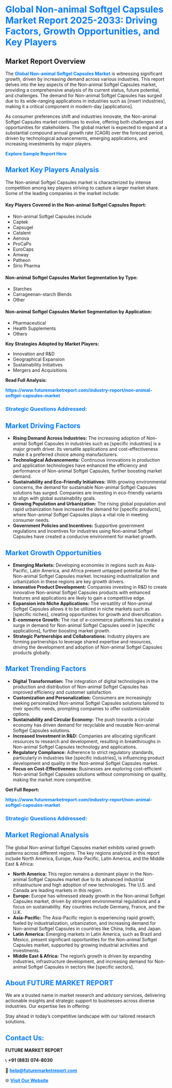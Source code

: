 <h1 style="color: #007BFF;">Global Non-animal Softgel Capsules Market Report 2025-2033: Driving Factors, Growth Opportunities, and Key Players</h1>

<section id="overview">
<h2>Market Report Overview</h2>
<p>The <a href="https://www.futuremarketreport.com/industry-report/non-animal-softgel-capsules-market" style="color: #007BFF; text-decoration: none;"><strong>Global Non-animal Softgel Capsules Market</strong></a> is witnessing significant growth, driven by increasing demand across various industries. This report delves into the key aspects of the Non-animal Softgel Capsules market, providing a comprehensive analysis of its current status, future potential, and challenges. The demand for Non-animal Softgel Capsules has surged due to its wide-ranging applications in industries such as [insert industries], making it a critical component in modern-day [applications].</p>
<p>As consumer preferences shift and industries innovate, the Non-animal Softgel Capsules market continues to evolve, offering both challenges and opportunities for stakeholders. The global market is expected to expand at a substantial compound annual growth rate (CAGR) over the forecast period, driven by technological advancements, emerging applications, and increasing investments by major players.</p>
</section>

<section id="overview">
<p><a href="https://www.futuremarketreport.com/request-sample/reportId=98811" style="color: #007BFF; text-decoration: none;"><strong>Explore Sample Report Here</strong></a></p>
</section>

<section id="key-players">
<h2 style="color: #007BFF;">Market Key Players Analysis</h2>
<p>The Non-animal Softgel Capsules market is characterized by intense competition among key players striving to capture a larger market share. Some of the leading companies in the market include:</p>
<h4>Key Players Covered in the Non-animal Softgel Capsules Report:</h4>
<ul><li>Non-animal Softgel Capsules include</li><li>Captek</li><li>Capsugel</li><li>Catalent</li><li>Aenova</li><li>ProCaPs</li><li>EuroCaps</li><li>Amway</li><li>Patheon</li><li>Sirio Pharma</li></ul>
<h4>Non-animal Softgel Capsules Market Segmentation by Type:</h4>
<ul><li>Starches</li><li>Carrageenan-starch Blends</li><li>Other</li></ul>

<h4>Non-animal Softgel Capsules Market Segmentation by Application:</h4>
<ul><li>Pharmaceutical</li><li>Health Supplements</li><li>Others</li></ul>
<p><strong>Key Strategies Adopted by Market Players:</strong></p>
<ul>
<li>Innovation and R&D</li>
<li>Geographical Expansion</li>
<li>Sustainability Initiatives</li>
<li>Mergers and Acquisitions</li>
</ul>
</section>

<section>
<p><strong>Read Full Analysis: </strong></p><a href="https://www.futuremarketreport.com/industry-report/non-animal-softgel-capsules-market" style="color: #007BFF; text-decoration: none;"><strong>https://www.futuremarketreport.com/industry-report/non-animal-softgel-capsules-market</strong></a>
<h3 style="color: #007BFF;">Strategic Questions Addressed:</h3>
</section>

<section id="driving-factors">
<h2 style="color: #007BFF;">Market Driving Factors</h2>
<ul>
<li><strong>Rising Demand Across Industries:</strong> The increasing adoption of Non-animal Softgel Capsules in industries such as [specific industries] is a major growth driver. Its versatile applications and cost-effectiveness make it a preferred choice among manufacturers.</li>
<li><strong>Technological Advancements:</strong> Continuous innovations in production and application technologies have enhanced the efficiency and performance of Non-animal Softgel Capsules, further boosting market demand.</li>
<li><strong>Sustainability and Eco-Friendly Initiatives:</strong> With growing environmental concerns, the demand for sustainable Non-animal Softgel Capsules solutions has surged. Companies are investing in eco-friendly variants to align with global sustainability goals.</li>
<li><strong>Growing Population and Urbanization:</strong> The rising global population and rapid urbanization have increased the demand for [specific products], where Non-animal Softgel Capsules plays a vital role in meeting consumer needs.</li>
<li><strong>Government Policies and Incentives:</strong> Supportive government regulations and incentives for industries using Non-animal Softgel Capsules have created a conducive environment for market growth.</li>
</ul>
</section>

<section id="growth-opportunities">
<h2 style="color: #007BFF;">Market Growth Opportunities</h2>
<ul>
<li><strong>Emerging Markets:</strong> Developing economies in regions such as Asia-Pacific, Latin America, and Africa present untapped potential for the Non-animal Softgel Capsules market. Increasing industrialization and urbanization in these regions are key growth drivers.</li>
<li><strong>Innovative Product Development:</strong> Companies investing in R&D to create innovative Non-animal Softgel Capsules products with enhanced features and applications are likely to gain a competitive edge.</li>
<li><strong>Expansion into Niche Applications:</strong> The versatility of Non-animal Softgel Capsules allows it to be utilized in niche markets such as [specific niches], creating opportunities for growth and diversification.</li>
<li><strong>E-commerce Growth:</strong> The rise of e-commerce platforms has created a surge in demand for Non-animal Softgel Capsules used in [specific applications], further boosting market growth.</li>
<li><strong>Strategic Partnerships and Collaborations:</strong> Industry players are forming partnerships to leverage shared expertise and resources, driving the development and adoption of Non-animal Softgel Capsules products globally.</li>
</ul>
</section>

<section id="trending-factors">
<h2 style="color: #007BFF;">Market Trending Factors</h2>
<ul>
<li><strong>Digital Transformation:</strong> The integration of digital technologies in the production and distribution of Non-animal Softgel Capsules has improved efficiency and customer satisfaction.</li>
<li><strong>Customization and Personalization:</strong> Consumers are increasingly seeking personalized Non-animal Softgel Capsules solutions tailored to their specific needs, prompting companies to offer customizable options.</li>
<li><strong>Sustainability and Circular Economy:</strong> The push towards a circular economy has driven demand for recyclable and reusable Non-animal Softgel Capsules solutions.</li>
<li><strong>Increased Investment in R&D:</strong> Companies are allocating significant resources to research and development, resulting in breakthroughs in Non-animal Softgel Capsules technology and applications.</li>
<li><strong>Regulatory Compliance:</strong> Adherence to strict regulatory standards, particularly in industries like [specific industries], is influencing product development and quality in the Non-animal Softgel Capsules market.</li>
<li><strong>Focus on Cost-Effectiveness:</strong> Businesses are exploring cost-efficient Non-animal Softgel Capsules solutions without compromising on quality, making the market more competitive.</li>
</ul>
</section>

<section>
<p><strong>Get Full Report: </strong></p><a href="https://www.futuremarketreport.com/industry-report/non-animal-softgel-capsules-market" style="color: #007BFF; text-decoration: none;"><strong>https://www.futuremarketreport.com/industry-report/non-animal-softgel-capsules-market</strong></a>
<h3 style="color: #007BFF;">Strategic Questions Addressed:</h3>
</section>


<section id="regional-analysis">
<h2 style="color: #007BFF;">Market Regional Analysis</h2>
<p>The global Non-animal Softgel Capsules market exhibits varied growth patterns across different regions. The key regions analyzed in this report include North America, Europe, Asia-Pacific, Latin America, and the Middle East & Africa:</p>
<ul>
<li><strong>North America:</strong> This region remains a dominant player in the Non-animal Softgel Capsules market due to its advanced industrial infrastructure and high adoption of new technologies. The U.S. and Canada are leading markets in this region.</li>
<li><strong>Europe:</strong> Europe has witnessed steady growth in the Non-animal Softgel Capsules market, driven by stringent environmental regulations and a focus on sustainability. Key countries include Germany, France, and the U.K.</li>
<li><strong>Asia-Pacific:</strong> The Asia-Pacific region is experiencing rapid growth, fueled by industrialization, urbanization, and increasing demand for Non-animal Softgel Capsules in countries like China, India, and Japan.</li>
<li><strong>Latin America:</strong> Emerging markets in Latin America, such as Brazil and Mexico, present significant opportunities for the Non-animal Softgel Capsules market, supported by growing industrial activities and investments.</li>
<li><strong>Middle East & Africa:</strong> The region’s growth is driven by expanding industries, infrastructure development, and increasing demand for Non-animal Softgel Capsules in sectors like [specific sectors].</li>
</ul>
</section>

<footer>
<h2 style="color: #007BFF;">About FUTURE MARKET REPORT</h2>
<p>We are a trusted name in market research and advisory services, delivering actionable insights and strategic support to businesses across diverse industries. Our expertise lies in offering:</p>

<p>Stay ahead in today’s competitive landscape with our tailored research solutions.</p>

<h2 style="color: #007BFF;">Contact Us:</h2>
<p><strong>FUTURE MARKET REPORT</strong></p>
<p>📞 <strong>+91 (883) 074-8030</strong></p>
<p>📧 <strong><a href="mailto:help@futuremarketreport.com" style="color: #007BFF;">help@futuremarketreport.com</a></strong></p>
<p>🌐 <strong><a href="https://www.futuremarketreport.com/" style="color: #007BFF;">Visit Our Website</a></strong></p>
</footer>